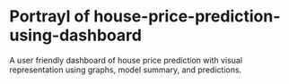 # Portrayl of house-price-prediction-using-dashboard
A user friendly dashboard of house price prediction with visual representation using graphs, model summary, and predictions. 
